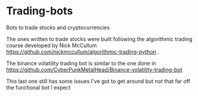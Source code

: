 # Trading-bots
Bots to trade stocks and cryptocurrencies

The ones written to trade stocks were built following the algorithmic trading course developed by Nick McCullum https://github.com/nickmccullum/algorithmic-trading-python .

The binance volatility trading bot is similar to the one done in https://github.com/CyberPunkMetalHead/Binance-volatility-trading-bot

This last one still has some issues I've got to get around but not that far off the functional bot I expect
